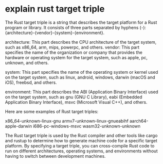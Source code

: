 # explain rust target triple

The Rust target triple is a string that describes the target platform for a Rust program or library. It consists of three parts separated by hyphens (-): {architecture}-{vendor}-{system}-{environment}.

architecture: This part describes the CPU architecture of the target system, such as x86_64, arm, mips, powerpc, and others.
vendor: This part specifies the name of the organization or company that provides the hardware or operating system for the target system, such as apple, pc, unknown, and others.

system: This part specifies the name of the operating system or kernel used on the target system, such as linux, android, windows, darwin (macOS and iOS), freebsd, and others.

environment: This part describes the ABI (Application Binary Interface) used on the target system, such as gnu (GNU C Library), eabi (Embedded Application Binary Interface), msvc (Microsoft Visual C++), and others.

Here are some examples of Rust target triples:

x86_64-unknown-linux-gnu
armv7-unknown-linux-gnueabihf
aarch64-apple-darwin
i686-pc-windows-msvc
wasm32-unknown-unknown

The Rust target triple is used by the Rust compiler and other tools like cargo and rustup to determine how to generate machine code for a specific target platform. By specifying a target triple, you can cross-compile Rust code to run on different architectures, operating systems, and environments without having to switch between development machines.



